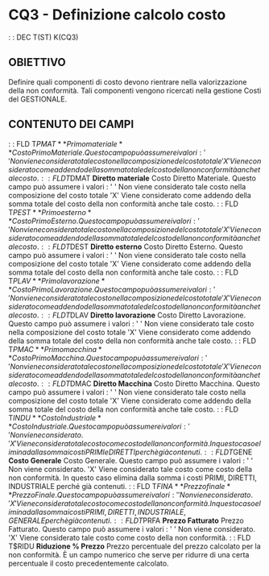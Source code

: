 # CQ3 - Definizione calcolo costo
 :  : DEC T(ST) K(CQ3)
## OBIETTIVO
Definire quali componenti di costo devono rientrare nella valorizzazione della non conformità. Tali componenti vengono ricercati nella gestione Costi del GESTIONALE.
## CONTENUTO DEI CAMPI
 :  : FLD T$PMAT **Primo materiale**
Costo Primo Materiale. Questo campo può assumere i valori : 
' '  Non viene considerato tale costo nella composizione del costo totale
'X'  Viene considerato come addendo della somma totale del costo della non conformità anche tale costo.
 :  : FLD T$DMAT **Diretto materiale**
Costo Diretto Materiale. Questo campo può assumere i valori : 
' '  Non viene considerato tale costo nella composizione del costo totale
'X'  Viene considerato come addendo della somma totale del costo della non conformità anche tale costo.
 :  : FLD T$PEST **Primo esterno**
Costo Primo Esterno. Questo campo può assumere i valori : 
' '  Non viene considerato tale costo nella composizione del costo totale
'X'  Viene considerato come addendo della somma totale del costo della non conformità anche tale costo.
 :  : FLD T$DEST **Diretto esterno**
Costo Diretto Esterno. Questo campo può assumere i valori : 
' '  Non viene considerato tale costo nella composizione del costo totale
'X'  Viene considerato come addendo della somma totale del costo della non conformità anche tale costo.
 :  : FLD T$PLAV **Primo lavorazione**
Costo Primo Lavorazione. Questo campo può assumere i valori : 
' '  Non viene considerato tale costo nella composizione del costo totale
'X'  Viene considerato come addendo della somma totale del costo della non conformità anche tale costo.
 :  : FLD T$DLAV **Diretto lavorazione**
Costo Diretto Lavorazione. Questo campo può assumere i valori : 
' '  Non viene considerato tale costo nella composizione del costo totale
'X'  Viene considerato come addendo della somma totale del costo della non conformità anche tale costo.
 :  : FLD T$PMAC **Primo macchina**
Costo Primo Macchina. Questo campo può assumere i valori : 
' '  Non viene considerato tale costo nella composizione del costo totale
'X'  Viene considerato come addendo della somma totale del costo della non conformità anche tale costo.
 :  : FLD T$DMAC **Diretto Macchina**
Costo Diretto Macchina. Questo campo può assumere i valori : 
' '  Non viene considerato tale costo nella composizione del costo totale
'X'  Viene considerato come addendo della somma totale del costo della non conformità anche tale costo.
 :  : FLD T$INDU **Costo Industriale**
Costo Industriale. Questo campo può assumere i valori : 
' '  Non viene considerato.
'X'  Viene considerato tale costo come costo della non conformità. In questo caso elimina dalla somma i costi PRIMI e DIRETTI perchè già contenuti.
 :  : FLD T$GENE **Costo Generale**
Costo Generale. Questo campo può assumere i valori : 
' '  Non viene considerato.
'X'  Viene considerato tale costo come costo della non conformità. In questo caso elimina dalla somma i costi PRIMI, DIRETTI, INDUSTRIALE perché già contenuti.
 :  : FLD T$FINA **Prezzo finale**
Prezzo Finale. Questo campo può assumere i valori : 
' '  Non viene considerato.
'X'  Viene considerato tale costo come costo della non conformità. In questo caso elimina dalla somma i costi
PRIMI, DIRETTI, INDUSTRIALE, GENERALE perchè già contenuti.
 :  : FLD T$PRFA **Prezzo Fatturato**
Prezzo Fatturato. Questo campo può assumere i valori : 
' '  Non viene considerato.
'X'  Viene considerato tale costo come costo della non conformità.
 :  : FLD T$RIDU **Riduzione % Prezzo**
Prezzo percentuale del prezzo calcolato per la non conformità.
È un campo numerico che serve per ridurre di una certa percentuale il costo precedentemente calcolato.
